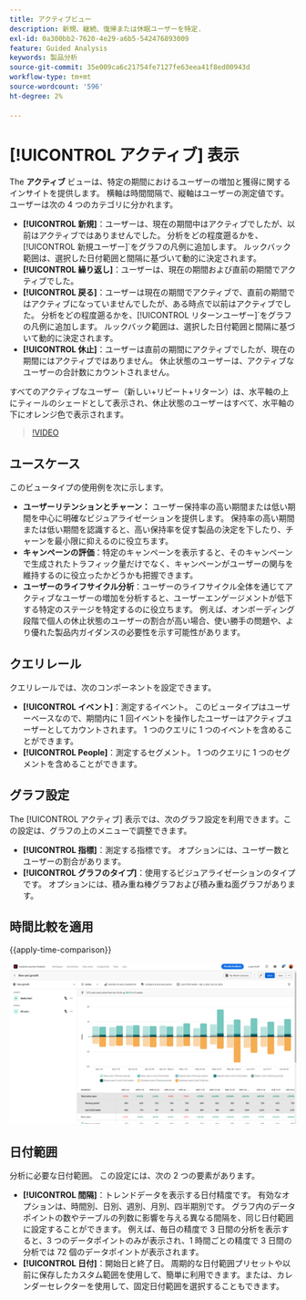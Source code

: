 ```yaml
---
title: アクティブビュー
description: 新規、継続、復帰または休眠ユーザーを特定.
exl-id: 0a300bb2-7620-4e29-a6b5-542476893009
feature: Guided Analysis
keywords: 製品分析
source-git-commit: 35e009ca6c21754fe7127fe63eea41f8ed00943d
workflow-type: tm+mt
source-wordcount: '596'
ht-degree: 2%

---
```


# [!UICONTROL アクティブ] 表示

The **アクティブ** ビューは、特定の期間におけるユーザーの増加と獲得に関するインサイトを提供します。 横軸は時間間隔で、縦軸はユーザーの測定値です。 ユーザーは次の 4 つのカテゴリに分かれます。

* **[!UICONTROL 新規]**：ユーザーは、現在の期間中はアクティブでしたが、以前はアクティブではありませんでした。 分析をどの程度遡るかを、[!UICONTROL 新規ユーザー]`をグラフの凡例に追加します。 ルックバック範囲は、選択した日付範囲と間隔に基づいて動的に決定されます。
* **[!UICONTROL 繰り返し]**：ユーザーは、現在の期間および直前の期間でアクティブでした。
* **[!UICONTROL 戻る]**：ユーザーは現在の期間でアクティブで、直前の期間ではアクティブになっていませんでしたが、ある時点で以前はアクティブでした。 分析をどの程度遡るかを、[!UICONTROL リターンユーザー]`をグラフの凡例に追加します。 ルックバック範囲は、選択した日付範囲と間隔に基づいて動的に決定されます。
* **[!UICONTROL 休止]**：ユーザーは直前の期間にアクティブでしたが、現在の期間にはアクティブではありません。 休止状態のユーザーは、アクティブなユーザーの合計数にカウントされません。

すべてのアクティブなユーザー（新しい+リピート+リターン）は、水平軸の上にティールのシェードとして表示され、休止状態のユーザーはすべて、水平軸の下にオレンジ色で表示されます。

>[!VIDEO](https://video.tv.adobe.com/v/3421667/?learn=on)

## ユースケース

このビュータイプの使用例を次に示します。

* **ユーザーリテンションとチャーン：** ユーザー保持率の高い期間または低い期間を中心に明確なビジュアライゼーションを提供します。 保持率の高い期間または低い期間を認識すると、高い保持率を促す製品の決定を下したり、チャーンを最小限に抑えるのに役立ちます。
* **キャンペーンの評価**：特定のキャンペーンを表示すると、そのキャンペーンで生成されたトラフィック量だけでなく、キャンペーンがユーザーの関与を維持するのに役立ったかどうかも把握できます。
* **ユーザーのライフサイクル分析**：ユーザーのライフサイクル全体を通じてアクティブなユーザーの増加を分析すると、ユーザーエンゲージメントが低下する特定のステージを特定するのに役立ちます。 例えば、オンボーディング段階で個人の休止状態のユーザーの割合が高い場合、使い勝手の問題や、より優れた製品内ガイダンスの必要性を示す可能性があります。

## クエリレール

クエリレールでは、次のコンポーネントを設定できます。

* **[!UICONTROL イベント]**：測定するイベント。 このビュータイプはユーザーベースなので、期間内に 1 回イベントを操作したユーザーはアクティブユーザーとしてカウントされます。 1 つのクエリに 1 つのイベントを含めることができます。
* **[!UICONTROL People]**：測定するセグメント。 1 つのクエリに 1 つのセグメントを含めることができます。

## グラフ設定

The [!UICONTROL アクティブ] 表示では、次のグラフ設定を利用できます。この設定は、グラフの上のメニューで調整できます。

* **[!UICONTROL 指標]**：測定する指標です。 オプションには、ユーザー数とユーザーの割合があります。
* **[!UICONTROL グラフのタイプ]**：使用するビジュアライゼーションのタイプです。 オプションには、積み重ね棒グラフおよび積み重ね面グラフがあります。

## 時間比較を適用

{{apply-time-comparison}}

![アクティブ時間の比較](../assets/active-compare.png)

## 日付範囲

分析に必要な日付範囲。 この設定には、次の 2 つの要素があります。

* **[!UICONTROL 間隔]**：トレンドデータを表示する日付精度です。 有効なオプションは、時間別、日別、週別、月別、四半期別です。 グラフ内のデータポイントの数やテーブルの列数に影響を与える異なる間隔を、同じ日付範囲に設定することができます。 例えば、毎日の精度で 3 日間の分析を表示すると、3 つのデータポイントのみが表示され、1 時間ごとの精度で 3 日間の分析では 72 個のデータポイントが表示されます。
* **[!UICONTROL 日付]**：開始日と終了日。 周期的な日付範囲プリセットや以前に保存したカスタム範囲を使用して、簡単に利用できます。または、カレンダーセレクターを使用して、固定日付範囲を選択することもできます。
